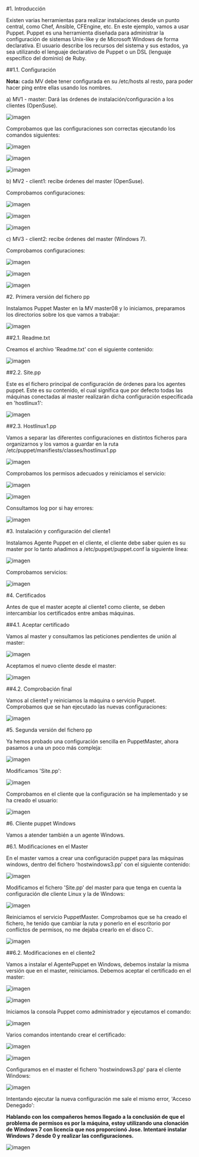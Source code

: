 #1. Introducción

Existen varias herramientas para realizar instalaciones desde un punto central, como Chef, Ansible, CFEngine, etc. En este ejemplo, vamos a usar Puppet. Puppet es una herramienta diseñada para administrar la configuración de sistemas Unix-like y de Microsoft Windows de forma declarativa. El usuario describe los recursos del sistema y sus estados, ya sea utilizando el lenguaje declarativo de Puppet o un DSL (lenguaje específico del dominio) de Ruby.

##1.1. Configuración

**Nota:** cada MV debe tener configurada en su /etc/hosts al resto, para poder hacer ping entre ellas usando los nombres.

a) MV1 - master: Dará las órdenes de instalación/configuración a los clientes (OpenSuse).

![imagen](1.png)

Comprobamos que las configuraciones son correctas ejecutando los comandos siguientes:

![imagen](2.png)

![imagen](3.png)

![imagen](4.png)

b) MV2 - client1: recibe órdenes del master (OpenSuse).

Comprobamos configuraciones:

![imagen](cli1.png)

![imagen](cli2.png)

![imagen](cli3.png)

c) MV3 - client2: recibe órdenes del master (Windows 7).

Comprobamos configuraciones: 

![imagen](w1.png)

![imagen](w2.png)

![imagen](w3.png)

#2. Primera versión del fichero pp

Instalamos Puppet Master en la MV master08 y lo iniciamos, preparamos los directorios sobre los que vamos a trabajar:

![imagen](5.png)

##2.1. Readme.txt

Creamos el archivo 'Readme.txt' con el siguiente contenido:

![imagen](6.png)

##2.2. Site.pp

Este es el fichero principal de configuración de órdenes para los agentes puppet. Este es su contenido, el cual significa que por defecto todas las máquinas conectadas al master realizarán dicha configuración especificada en 'hostlinux1':

![imagen](7.png)

##2.3. Hostlinux1.pp

Vamos a separar las diferentes configuraciones en distintos ficheros para organizarnos y los vamos a guardar en la ruta /etc/puppet/manifiests/classes/hostlinux1.pp

![imagen](8.png)

Comprobamos los permisos adecuados y reiniciamos el servicio:

![imagen](9.png) 

![imagen](10.png)

Consultamos log por si hay errores:

![imagen](11.png)

#3. Instalación y configuración del cliente1

Instalamos Agente Puppet en el cliente, el cliente debe saber quien es su master por lo tanto añadimos a /etc/puppet/puppet.conf la siguiente línea:

![imagen](cli4.png)

Comprobamos servicios:

![imagen](cli6.png)

#4. Certificados

Antes de que el master acepte al cliente1 como cliente, se deben intercambiar los certificados entre ambas máquinas.

##4.1. Aceptar certificado

Vamos al master y consultamos las peticiones pendientes de unión al master:

![imagen](12.png)

Aceptamos el nuevo cliente desde el master:

![imagen](13.png)

##4.2. Comprobación final

Vamos al cliente1 y reiniciamos la máquina o servicio Puppet. Comprobamos que se han ejecutado las nuevas configuraciones:

![imagen](cli8.png)

#5. Segunda versión del fichero pp

Ya hemos probado una configuración sencilla en PuppetMaster, ahora pasamos a una un poco más compleja:

![imagen](14.png)

Modificamos 'Site.pp':

![imagen](15.png)

Comprobamos en el cliente que la configuración se ha implementado y se ha creado el usuario:

![imagen](cli9.png)

#6. Cliente puppet Windows

Vamos a atender también a un agente Windows.

#6.1. Modificaciones en el Master

En el master vamos a crear una configuración puppet para las máquinas windows, dentro del fichero 'hostwindows3.pp' con el siguiente contenido:

![imagen](16.png)

Modificamos el fichero 'Site.pp' del master para que tenga en cuenta la configuración dle cliente Linux y la de Windows:

![imagen](17.png)

Reiniciamos el servicio PuppetMaster. Comprobamos que se ha creado el fichero, he tenido que cambiar la ruta y ponerlo en el escritorio por conflictos de permisos, no me dejaba crearlo en el disco C:.

![imagen](w7.png)

##6.2. Modificaciones en el cliente2

Vamos a instalar el AgentePuppet en Windows, debemos instalar la misma versión que en el master, reiniciamos. Debemos aceptar el certificado en el master:

![imagen](18.png)

![imagen](19.png)

Iniciamos la consola Puppet como administrador y ejecutamos el comando:

![imagen](w4.png)

Varios comandos intentando crear el certificado:

![imagen](w5.png)

![imagen](w6.png)

Configuramos en el master el fichero 'hostwindows3.pp' para el cliente Windows:

![imagen](20.png)

Intentando ejecutar la nueva configuración me sale el mismo error, 'Acceso Denegado':

**Hablando con los compañeros hemos llegado a la conclusión de que el problema de permisos es por la máquina, estoy utilizando una clonación de Windows 7 con licencia que nos proporcionó Jose. Intentaré instalar Windows 7 desde 0 y realizar las configuraciones.**

![imagen](w8.png)

